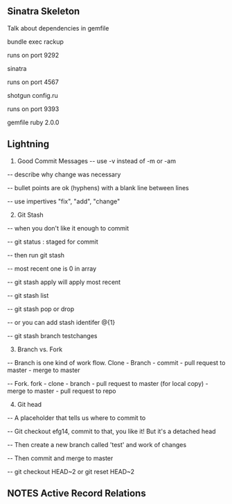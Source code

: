 ## Sinatra Skeleton

Talk about dependencies in gemfile

bundle exec rackup

runs on port 9292

sinatra

runs on port 4567

shotgun config.ru

runs on port 9393

gemfile  ruby 2.0.0


## Lightning

1. Good Commit Messages
 -- use -v instead of -m or -am

 -- describe why change was necessary

 -- bullet points are ok (hyphens) with a blank line between lines

 -- use impertives "fix", "add", "change"

 2. Git Stash

 -- when you don't like it enough to commit

 -- git status : staged for commit

 -- then run git stash

 -- most recent one is 0 in array

 -- git stash apply will apply most recent

 -- git stash list

 -- git stash pop or drop

 -- or you can add stash identifer @{1}

 -- git stash branch testchanges

 3. Branch vs. Fork

 -- Branch is one kind of work flow. Clone - Branch - commit - pull request to master - merge to master

 -- Fork. fork - clone - branch - pull request to master  (for local copy) - merge to master - pull request to repo

 4. Git head

 -- A placeholder that tells us where to commit to

 -- Git checkout efg14, commit to that, you like it! But it's a detached head

 -- Then create a new branch called 'test' and work of changes

 -- Then commit and merge to master

 -- git checkout HEAD~2 or git reset HEAD~2

 ## NOTES Active Record Relations ##